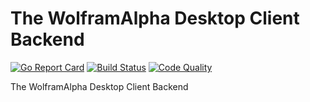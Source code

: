 # The WolframAlpha Desktop Client Backend

[![Go Report Card](https://goreportcard.com/badge/github.com/xoreo/wolframalpha-client)](https://goreportcard.com/report/github.com/xoreo/wolframalpha-client)
[![Build Status](https://travis-ci.com/xoreo/wolframalpha-client.svg?branch=master)](https://travis-ci.com/xoreo/wolframalpha-client)
[![Code Quality](https://app.codacy.com/legacy/versioned/images/grades/grade-a@2x.png)](https://travis-ci.com/xoreo/wolframalpha-client://app.codacy.com/manual/xoreo/wolframalpha-client/dashboard)

The WolframAlpha Desktop Client Backend

